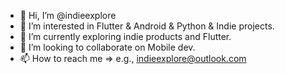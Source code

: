 - 👋 Hi, I’m @indieexplore
- 👀 I’m interested in Flutter & Android & Python & Indie projects.
- 🌱 I’m currently exploring indie products and Flutter.
- 💞️ I’m looking to collaborate on Mobile dev.
- 📫 How to reach me => e.g., indieexplore@outlook.com

<!---
indieexplore/indieexplore is a ✨ special ✨ repository because its `README.md` (this file) appears on your GitHub profile.
You can click the Preview link to take a look at your changes.
--->
